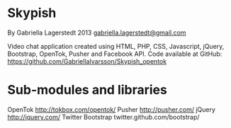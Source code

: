Skypish
=====================================
By Gabriella Lagerstedt 2013
gabriella.lagerstedt@gmail.com

Video chat application created using HTML, PHP, CSS, Javascript, jQuery, Bootstrap, OpenTok, Pusher and Facebook API.
Code available at GitHub: https://github.com/GabriellaIvarsson/Skypish_opentok

Sub-modules and libraries
=====================================
OpenTok http://tokbox.com/opentok/
Pusher http://pusher.com/
jQuery http://jquery.com/
Twitter Bootstrap twitter.github.com/bootstrap/

